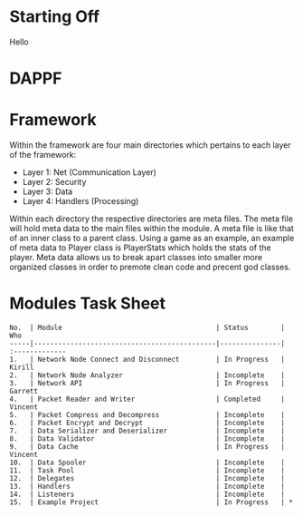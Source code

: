 # Starting Off
Hello

# DAPPF


# Framework
Within the framework are four main directories which pertains to each layer of the framework:
 - Layer 1: Net (Communication Layer)
 - Layer 2: Security
 - Layer 3: Data
 - Layer 4: Handlers (Processing)

Within each directory the respective directories are meta files. The meta file will hold meta data to the main files within the module. A meta file is like that of an inner class to a parent class. Using a game as an example, an example of meta data to Player class is PlayerStats which holds the stats of the player. Meta data allows us to break apart classes into smaller more organized classes in order to premote clean code and precent god classes.

# Modules Task Sheet

```
No.  | Module                                      | Status        | Who
-----|---------------------------------------------|---------------| :-------------
1.   | Network Node Connect and Disconnect         | In Progress   | Kirill
2.   | Network Node Analyzer                       | Incomplete    | 
3.   | Network API                                 | In Progress   | Garrett
4.   | Packet Reader and Writer                    | Completed     | Vincent
5.   | Packet Compress and Decompress              | Incomplete    | 
6.   | Packet Encrypt and Decrypt                  | Incomplete    | 
7.   | Data Serializer and Deserializer            | Incomplete    | 
8.   | Data Validator                              | Incomplete    | 
9.   | Data Cache                                  | In Progress   | Vincent
10.  | Data Spooler                                | Incomplete    |
11.  | Task Pool                                   | Incomplete    |
12.  | Delegates                                   | Incomplete    |
13.  | Handlers                                    | Incomplete    | 
14.  | Listeners                                   | Incomplete    |
15.  | Example Project                             | In Progress   | *
```
